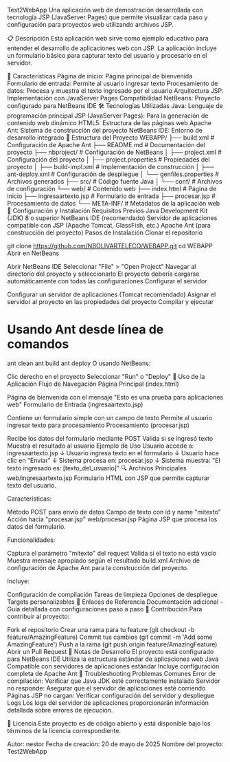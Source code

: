 Test2WebApp
Una aplicación web de demostración desarrollada con tecnología JSP (JavaServer Pages) que permite visualizar cada paso y configuración para proyectos web utilizando archivos JSP.

📋 Descripción
Esta aplicación web sirve como ejemplo educativo para entender el desarrollo de aplicaciones web con JSP. La aplicación incluye un formulario básico para capturar texto del usuario y procesarlo en el servidor.

🚀 Características
Página de inicio: Página principal de bienvenida
Formulario de entrada: Permite al usuario ingresar texto
Procesamiento de datos: Procesa y muestra el texto ingresado por el usuario
Arquitectura JSP: Implementación con JavaServer Pages
Compatibilidad NetBeans: Proyecto configurado para NetBeans IDE
🛠️ Tecnologías Utilizadas
Java: Lenguaje de programación principal
JSP (JavaServer Pages): Para la generación de contenido web dinámico
HTML5: Estructura de las páginas web
Apache Ant: Sistema de construcción del proyecto
NetBeans IDE: Entorno de desarrollo integrado
📁 Estructura del Proyecto
WEBAPP/
├── build.xml                 # Configuración de Apache Ant
├── README.md                # Documentación del proyecto
├── nbproject/               # Configuración de NetBeans
│   ├── project.xml          # Configuración del proyecto
│   ├── project.properties   # Propiedades del proyecto
│   ├── build-impl.xml       # Implementación de construcción
│   ├── ant-deploy.xml       # Configuración de despliegue
│   └── genfiles.properties  # Archivos generados
├── src/                     # Código fuente Java
│   └── conf/                # Archivos de configuración
└── web/                     # Contenido web
    ├── index.html           # Página de inicio
    ├── ingresaartexto.jsp   # Formulario de entrada
    ├── procesar.jsp         # Procesamiento de datos
    └── META-INF/            # Metadatos de la aplicación web
🔧 Configuración y Instalación
Requisitos Previos
Java Development Kit (JDK) 8 o superior
NetBeans IDE (recomendado)
Servidor de aplicaciones compatible con JSP (Apache Tomcat, GlassFish, etc.)
Apache Ant (para construcción del proyecto)
Pasos de Instalación
Clonar el repositorio

git clone https://github.com/NBOLIVARTELECO/WEBAPP.git
cd WEBAPP
Abrir en NetBeans

Abrir NetBeans IDE
Seleccionar "File" > "Open Project"
Navegar al directorio del proyecto y seleccionarlo
El proyecto debería cargarse automáticamente con todas las configuraciones
Configurar el servidor

Configurar un servidor de aplicaciones (Tomcat recomendado)
Asignar el servidor al proyecto en las propiedades del proyecto
Compilar y ejecutar

# Usando Ant desde línea de comandos
ant clean
ant build
ant deploy
O usando NetBeans:

Clic derecho en el proyecto
Seleccionar "Run" o "Deploy"
📖 Uso de la Aplicación
Flujo de Navegación
Página Principal (index.html)

Página de bienvenida con el mensaje "Esto es una prueba para aplicaciones web"
Formulario de Entrada (ingresaartexto.jsp)

Contiene un formulario simple con un campo de texto
Permite al usuario ingresar texto para procesamiento
Procesamiento (procesar.jsp)

Recibe los datos del formulario mediante POST
Valida si se ingresó texto
Muestra el resultado al usuario
Ejemplo de Uso
Usuario accede a: ingresaartexto.jsp
    ↓
Usuario ingresa texto en el formulario
    ↓
Usuario hace clic en "Enviar"
    ↓
Sistema procesa en: procesar.jsp
    ↓
Sistema muestra: "El texto ingresado es: [texto_del_usuario]"
🔍 Archivos Principales
web/ingresaartexto.jsp
Formulario HTML con JSP que permite capturar texto del usuario.

Características:

Método POST para envío de datos
Campo de texto con id y name "mitexto"
Acción hacia "procesar.jsp"
web/procesar.jsp
Página JSP que procesa los datos del formulario.

Funcionalidades:

Captura el parámetro "mitexto" del request
Valida si el texto no está vacío
Muestra mensaje apropiado según el resultado
build.xml
Archivo de configuración de Apache Ant para la construcción del proyecto.

Incluye:

Configuración de compilación
Tareas de limpieza
Opciones de despliegue
Targets personalizables
🔗 Enlaces de Referencia
Documentación adicional - Guía detallada con configuraciones paso a paso
👥 Contribución
Para contribuir al proyecto:

Fork el repositorio
Crear una rama para tu feature (git checkout -b feature/AmazingFeature)
Commit tus cambios (git commit -m 'Add some AmazingFeature')
Push a la rama (git push origin feature/AmazingFeature)
Abrir un Pull Request
📝 Notas de Desarrollo
El proyecto está configurado para NetBeans IDE
Utiliza la estructura estándar de aplicaciones web Java
Compatible con servidores de aplicaciones estándar
Incluye configuración completa de Apache Ant
🔧 Troubleshooting
Problemas Comunes
Error de compilación: Verificar que Java JDK esté correctamente instalado
Servidor no responde: Asegurar que el servidor de aplicaciones esté corriendo
Páginas JSP no cargan: Verificar configuración del servidor y despliegue
Logs
Los logs del servidor de aplicaciones proporcionarán información detallada sobre errores de ejecución.

📄 Licencia
Este proyecto es de código abierto y está disponible bajo los términos de la licencia correspondiente.

Autor: nestor
Fecha de creación: 20 de mayo de 2025
Nombre del proyecto: Test2WebApp
